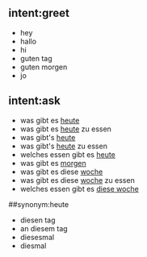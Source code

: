 ## intent:greet
- hey
- hallo
- hi
- guten tag
- guten morgen
- jo

## intent:ask
- was gibt es [heute](time:today)
- was gibt es [heute](time:today) zu essen
- was gibt's [heute](time:today)
- was gibt's [heute](time:today) zu essen
- welches essen gibt es [heute](time:today)
- was gibt es [morgen](time:tomorrow)
- was gibt es diese [woche](time:week)
- was gibt es diese [woche](time:week) zu essen
- welches essen gibt es [diese woche](time:week)


##synonym:heute
- diesen tag
- an diesem tag
- diesesmal
- diesmal